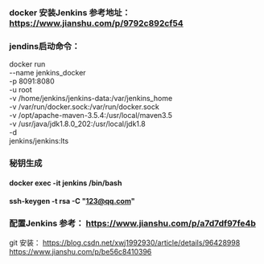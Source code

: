 ### docker 安装Jenkins 参考地址： https://www.jianshu.com/p/9792c892cf54
###  jendins启动命令：
docker run \
  --name jenkins_docker \
  -p 8091:8080 \
  -u root \
  -v /home/jenkins/jenkins-data:/var/jenkins_home \
  -v /var/run/docker.sock:/var/run/docker.sock \
  -v /opt/apache-maven-3.5.4:/usr/local/maven3.5 \
  -v /usr/java/jdk1.8.0_202:/usr/local/jdk1.8 \
  -d \
  jenkins/jenkins:lts 
  
###  秘钥生成
####  docker exec -it jenkins /bin/bash
####  ssh-keygen -t rsa -C "123@qq.com"
  
###   配置Jenkins 参考： https://www.jianshu.com/p/a7d7df97fe4b


git 安装：  https://blog.csdn.net/xwj1992930/article/details/96428998
            https://www.jianshu.com/p/be56c8410396
